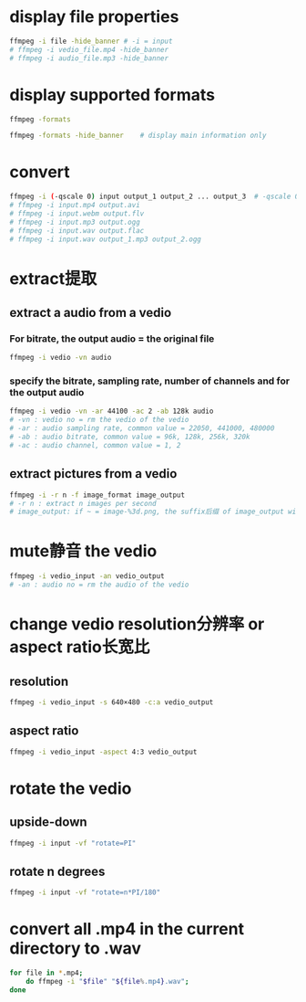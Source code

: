 # display file properties
```bash
ffmpeg -i file -hide_banner	# -i = input
# ffmpeg -i vedio_file.mp4 -hide_banner
# ffmpeg -i audio_file.mp3 -hide_banner
```
# display supported formats
```bash
ffmpeg -formats

ffmpeg -formats -hide_banner	# display main information only
```
# convert
```bash
ffmpeg -i (-qscale 0) input output_1 output_2 ... output_3	# -qscale 0 : used for vedio -> vedio and want to gain high quality veideos
# ffmpeg -i input.mp4 output.avi
# ffmpeg -i input.webm output.flv
# ffmpeg -i input.mp3 output.ogg
# ffmpeg -i input.wav output.flac 
# ffmpeg -i input.wav output_1.mp3 output_2.ogg
```
# extract提取
## extract a audio from a vedio
### For bitrate,  the output audio = the original file 
```zsh
ffmpeg -i vedio -vn audio
```
### specify the bitrate, sampling rate, number of channels and for the output audio
```zsh
ffmpeg -i vedio -vn -ar 44100 -ac 2 -ab 128k audio
# -vn : vedio no = rm the vedio of the vedio
# -ar : audio sampling rate, common value = 22050, 441000, 480000
# -ab : audio bitrate, common value = 96k, 128k, 256k, 320k
# -ac : audio channel, common value = 1, 2
```
## extract pictures from a vedio
```zsh
ffmpeg -i -r n -f image_format image_output
# -r n : extract n images per second
# image_output: if ~ = image-%3d.png, the suffix后缀 of image_output will have three numbers, like 001, 002   
```
# mute静音 the vedio
```zsh
ffmpeg -i vedio_input -an vedio_output
# -an : audio no = rm the audio of the vedio
``` 
# change vedio resolution分辨率 or aspect ratio长宽比
## resolution
```zsh
ffmpeg -i vedio_input -s 640×480 -c:a vedio_output
```
## aspect ratio
```zsh
ffmpeg -i vedio_input -aspect 4:3 vedio_output
```
# rotate the vedio
## upside-down
```zsh
ffmpeg -i input -vf "rotate=PI"
```
## rotate n degrees
```zsh
ffmpeg -i input -vf "rotate=n*PI/180"
```

# convert all .mp4 in the current directory to .wav
```zsh
for file in *.mp4;
	do ffmpeg -i "$file" "${file%.mp4}.wav";
done
```

